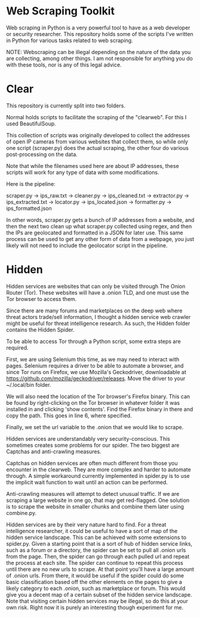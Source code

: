# Web Scraping Toolkit

Web scraping in Python is a very powerful tool to have as a web developer or security researcher. This repository holds some of the scripts I've written in Python for various tasks related to web scraping.

NOTE: Webscraping can be illegal depending on the nature of the data you are collecting, among other things. I am not responsible for anything you do with these tools, nor is any of this legal advice.

# Clear

This repository is currently split into two folders. 

Normal holds scripts to facilitate the scraping of the "clearweb". For this I used BeautifulSoup. 

This collection of scripts was originally developed to collect the addresses of open IP cameras from various websites that collect them, so while only one script (scraper.py) does the actual scraping, the other four do various post-processing on the data. 

Note that while the filenames used here are about IP addresses, these scripts will work for any type of data with some modifications. 

Here is the pipeline:

scraper.py -> ips_raw.txt -> cleaner.py -> ips_cleaned.txt -> extractor.py -> ips_extracted.txt -> locator.py -> ips_located.json -> formatter.py -> ips_formatted.json

In other words, scraper.py gets a bunch of IP addresses from a website, and then the next two clean up what scraper.py collected using regex, and then the IPs are geolocated and formatted in a JSON for later use. This same process can be used to get any other form of data from a webpage, you just likely will not need to include the geolocator script in the pipeline.

# Hidden

Hidden services are websites that can only be visited through The Onion Router (Tor). These websites will have a .onion TLD, and one must use the Tor browser to access them. 

Since there are many forums and marketplaces on the deep web where threat actors trade/sell information, I thought a hidden service web crawler might be useful for threat intelligence research. As such, the Hidden folder contains the Hidden Spider. 

To be able to access Tor through a Python script, some extra steps are required.

First, we are using Selenium this time, as we may need to interact with pages. Selenium requires a driver to be able to automate a browser, and since Tor runs on Firefox, we use Mozilla's Geckodriver, downloadable at https://github.com/mozilla/geckodriver/releases. Move the driver to your ~/.local/bin folder.

We will also need the location of the Tor browser's Firefox binary. This can be found by right-clicking on the Tor browser in whatever folder it was installed in and clicking 'show contents'. Find the Firefox binary in there and copy the path. This goes in line 6, where specified.

Finally, we set the url variable to the .onion that we would like to scrape.

Hidden services are understandably very security-conscious. This sometimes creates some problems for our spider. The two biggest are Captchas and anti-crawling measures. 

Captchas on hidden services are often much different from those you encounter in the clearweb. They are more complex and harder to automate through. A simple workaround currently implemented in spider.py is to use the implicit wait function to wait until an action can be performed. 

Anti-crawling measures will attempt to detect unusual traffic. If we are scraping a large website in one go, that may get red-flagged. One solution is to scrape the website in smaller chunks and combine them later using combine.py.

Hidden services are by their very nature hard to find. For a threat intelligence researcher, it could be useful to have a sort of map of the hidden service landscape. This can be achieved with some extensions to spider.py. Given a starting point that is a sort of hub of hidden service links, such as a forum or a directory, the spider can be set to pull all .onion urls from the page. Then, the spider can go through each pulled url and repeat the process at each site. The spider can continue to repeat this process until there are no new urls to scrape. At that point you'll have a large amount of .onion urls. From there, it would be useful if the spider could do some basic classification based off the other elements on the pages to give a likely category to each .onion, such as marketplace or forum. This would give you a decent map of a certain subset of the hidden service landscape. Note that visiting certain hidden services may be illegal, so do this at your own risk. Right now it is purely an interesting though experiment for me.

